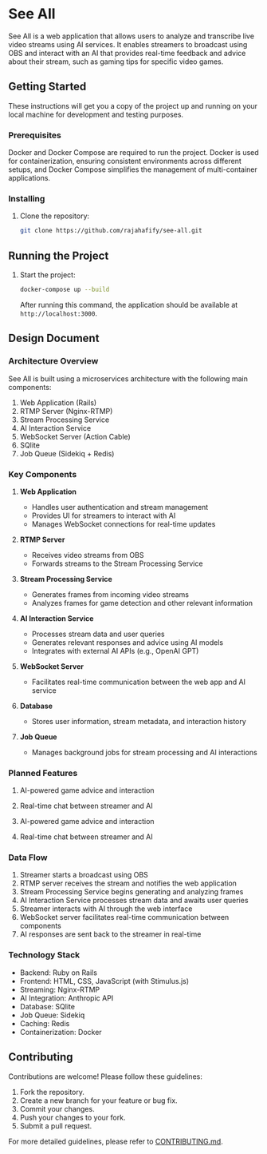 # See All

See All is a web application that allows users to analyze and transcribe live video streams using AI services. It enables streamers to broadcast using OBS and interact with an AI that provides real-time feedback and advice about their stream, such as gaming tips for specific video games.

## Getting Started

These instructions will get you a copy of the project up and running on your local machine for development and testing purposes.

### Prerequisites

Docker and Docker Compose are required to run the project. Docker is used for containerization, ensuring consistent environments across different setups, and Docker Compose simplifies the management of multi-container applications.

### Installing

1. Clone the repository:
   ```bash
   git clone https://github.com/rajahafify/see-all.git
   ```

## Running the Project

1. Start the project:
   ```bash
   docker-compose up --build
   ```
   After running this command, the application should be available at `http://localhost:3000`.

## Design Document

### Architecture Overview

See All is built using a microservices architecture with the following main components:

1. Web Application (Rails)
2. RTMP Server (Nginx-RTMP)
3. Stream Processing Service
4. AI Interaction Service
5. WebSocket Server (Action Cable)
6. SQlite
7. Job Queue (Sidekiq + Redis)

### Key Components

1. **Web Application**
   - Handles user authentication and stream management
   - Provides UI for streamers to interact with AI
   - Manages WebSocket connections for real-time updates

2. **RTMP Server**
   - Receives video streams from OBS
   - Forwards streams to the Stream Processing Service

3. **Stream Processing Service**
   - Generates frames from incoming video streams
   - Analyzes frames for game detection and other relevant information

4. **AI Interaction Service**
   - Processes stream data and user queries
   - Generates relevant responses and advice using AI models
   - Integrates with external AI APIs (e.g., OpenAI GPT)

5. **WebSocket Server**
   - Facilitates real-time communication between the web app and AI service

6. **Database**
   - Stores user information, stream metadata, and interaction history

7. **Job Queue**
   - Manages background jobs for stream processing and AI interactions

### Planned Features

1. AI-powered game advice and interaction
2. Real-time chat between streamer and AI


1. AI-powered game advice and interaction
2. Real-time chat between streamer and AI

### Data Flow

1. Streamer starts a broadcast using OBS
2. RTMP server receives the stream and notifies the web application
3. Stream Processing Service begins generating and analyzing frames
4. AI Interaction Service processes stream data and awaits user queries
5. Streamer interacts with AI through the web interface
6. WebSocket server facilitates real-time communication between components
7. AI responses are sent back to the streamer in real-time

### Technology Stack

- Backend: Ruby on Rails
- Frontend: HTML, CSS, JavaScript (with Stimulus.js)
- Streaming: Nginx-RTMP
- AI Integration: Anthropic API
- Database: SQlite
- Job Queue: Sidekiq
- Caching: Redis
- Containerization: Docker

## Contributing

Contributions are welcome! Please follow these guidelines:

1. Fork the repository.
2. Create a new branch for your feature or bug fix.
3. Commit your changes.
4. Push your changes to your fork.
5. Submit a pull request.

For more detailed guidelines, please refer to [CONTRIBUTING.md](CONTRIBUTING.md).
